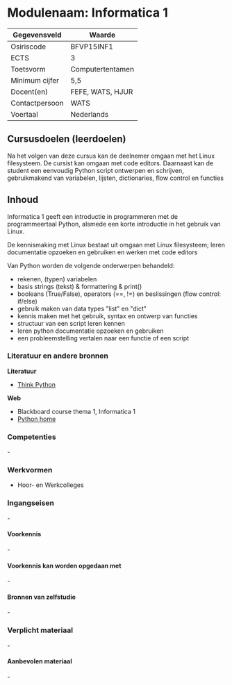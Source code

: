 # Modulenaam: Informatica 1

| Gegevensveld  | Waarde |
| ------------- | ------------- |
| Osiriscode  | BFVP15INF1  |
| ECTS  | 3 |
| Toetsvorm  | Computertentamen |
| Minimum cijfer  | 5,5 |
| Docent(en)  | FEFE, WATS, HJUR |
| Contactpersoon  | WATS |
| Voertaal  | Nederlands |

## Cursusdoelen (leerdoelen)
Na het volgen van deze cursus kan de deelnemer omgaan met het Linux filesysteem.
De cursist kan omgaan met code editors.
Daarnaast kan de student een eenvoudig Python script ontwerpen en schrijven, gebruikmakend van variabelen, lijsten, dictionaries, flow control en functies

## Inhoud

Informatica 1 geeft een introductie in programmeren met de programmeertaal Python, alsmede een korte introductie in het gebruik van Linux.

De kennismaking met Linux bestaat uit omgaan met Linux filesysteem; leren documentatie opzoeken en gebruiken en werken met code editors

Van Python worden de volgende onderwerpen behandeld:  

- rekenen, (typen) variabelen
- basis strings (tekst) & formattering & print()
- booleans (True/False), operators (==, !=) en beslissingen (flow control: if/else)
- gebruik maken van data types "list" en "dict"
- kennis maken met het gebruik, syntax en ontwerp van functies
- structuur van een script leren kennen
- leren python documentatie opzoeken en gebruiken
- een probleemstelling vertalen naar een functie of een script

### Literatuur en andere bronnen

**Literatuur**
- [Think Python](http://www.greenteapress.com/thinkpython/thinkpython.html) 

**Web**
- Blackboard course thema 1, Informatica 1
- [Python home](https://www.python.org/)

### Competenties
\-

### Werkvormen
- Hoor- en Werkcolleges

### Ingangseisen
\- 

#### Voorkennis
\-

#### Voorkennis kan worden opgedaan met
\-

#### Bronnen van zelfstudie
\-

### Verplicht materiaal
\-

#### Aanbevolen materiaal
\-

